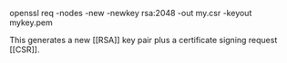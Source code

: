 openssl req -nodes -new -newkey rsa:2048 -out my.csr -keyout mykey.pem

This generates a new [[RSA]] key pair plus a certificate signing request [[CSR]].